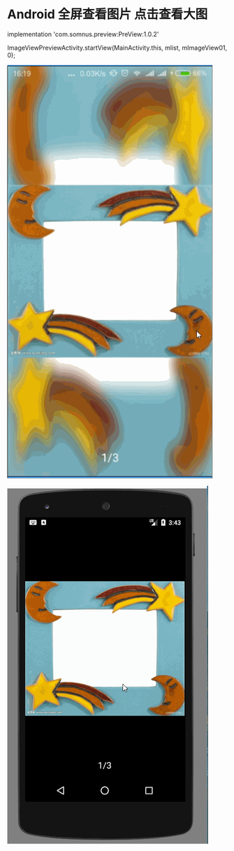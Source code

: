 # Android 全屏查看图片  点击查看大图

implementation 'com.somnus.preview:PreView:1.0.2'


ImageViewPreviewActivity.startView(MainActivity.this, mlist, mImageView01, 0);



![](https://github.com/SomnusWu/AndroidPhotoViewDemo/blob/master/imags/xx11Cs2.gif)

![](https://github.com/SomnusWu/AndroidPhotoViewDemo/blob/master/imags/xx11Cs.gif)
